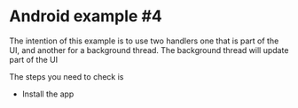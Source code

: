 # Android example #4

The intention of this example is to use two handlers one that is part of the UI, and 
another for a background thread. The background thread will update part of the UI 

The steps you need to check is

  - Install the app 


